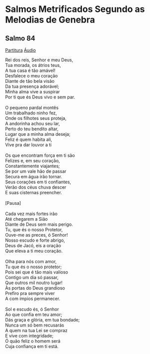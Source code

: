 
# Salmos Metrificados Segundo as Melodias de Genebra



## Salmo 84

[Partitura](pdf/Salmo84.pdf) [Áudio](mp3/84.mp3)

Rei dos reis, Senhor e meu Deus,<br>
Tua morada, os átrios teus,<br>
A tua casa é tão amável!<br>
Desfalece o meu coração<br>
Diante de tão bela visão<br>
Da tua presença adorável;<br>
Minha alma vive a suspirar<br>
Por ti que és Deus vivo e sem par.<br>
<br>
O pequeno pardal montês<br>
Um trabalhado ninho fez,<br>
Onde os filhotes seus proteja,<br>
A andorinha achou seu lar,<br>
Perto do teu bendito altar,<br>
Lugar que a minha alma deseja;<br>
Feliz é quem habita ali,<br>
Vive pra dar louvor a ti<br>
<br>
Os que encontram força em ti são<br>
Felizes e, em seu coração,<br>
Constantemente viajantes;<br>
Se por um vale hão de passar<br>
Secura em água irão tornar.<br>
Seus corações em ti confiantes,<br>
Verão dos céus chuva descer<br>
E suas cisternas preencher.<br>
<br>
[Pausa]<br>
<br>
Cada vez mais fortes irão<br>
Até chegarem a Sião<br>
Diante de Deus sem mais perigo.<br>
Tu, que és o nosso Protetor,<br>
Ouve-me as preces, ó Senhor!<br>
Nosso escudo e forte abrigo,<br>
Deus de Jacó, eis a oração <br>
Que eleva a ti meu coração.<br>
<br>
Olha para nós com amor,<br>
Tu que és o nosso protetor;<br>
Pois sei que é tão mais valioso<br>
Contigo um dia só passar,<br>
Que outros mil noutro lugar!<br>
Às portas do Deus grandioso<br>
Prefiro pra sempre viver<br>
A com ímpios permanecer.<br>
<br>
Sol e escudo és, ó Senhor<br>
Ao que confia em teu amor;<br>
Dás graça e glória, em tua bondade;<br>
Nunca um só bem recusarás <br>
A quem na tua Lei se compraz<br>
E vive com integridade;<br>
Ó quão feliz o homem será <br>
Cuja confiança em ti está.